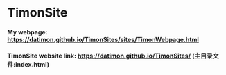 # TimonSite 
#### My webpage: https://datimon.github.io/TimonSites/sites/TimonWebpage.html

#### TimonSite website link: https://datimon.github.io/TimonSites/ (主目录文件:index.html)  


